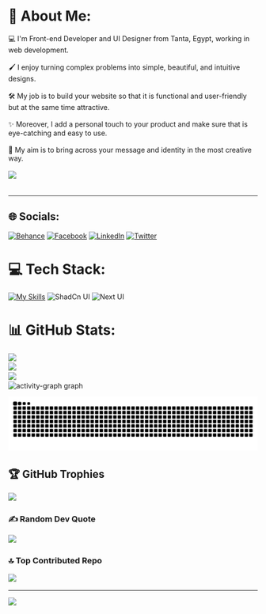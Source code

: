 # 💫 About Me:

💻 I'm Front-end Developer and UI Designer from Tanta, Egypt, working in web development.<br><br> 🖌️ I enjoy turning complex problems into simple, beautiful, and intuitive designs.<br><br>🛠️ My job is to build your website so that it is functional and user-friendly but at the same time attractive.<br><br> ✨ Moreover, I add a personal touch to your product and make sure that is eye-catching and easy to use.<br><br> 🎯 My aim is to bring across your message and identity in the most creative way.<br><br>
<img width="1200" src="https://user-images.githubusercontent.com/74038190/212749447-bfb7e725-6987-49d9-ae85-2015e3e7cc41.gif" /> <br><br> 

---

## 🌐 Socials:

[![Behance](https://img.shields.io/badge/Behance-1769ff?logo=behance&logoColor=white)](https://behance.net/https://www.behance.net/ahmedsamy9999) [![Facebook](https://img.shields.io/badge/Facebook-%231877F2.svg?logo=Facebook&logoColor=white)](https://facebook.com/https://www.facebook.com/profile.php?id=100059466574491) [![LinkedIn](https://img.shields.io/badge/LinkedIn-%230077B5.svg?logo=linkedin&logoColor=white)](https://linkedin.com/in/https://www.linkedin.com/in/ahmed-samy9/) [![Twitter](https://img.shields.io/badge/Twitter-%231DA1F2.svg?logo=Twitter&logoColor=white)](https://twitter.com/https://twitter.com/ahmedsamy1222)

# 💻 Tech Stack:

[![My Skills](https://skillicons.dev/icons?i=nextjs,vite,react,tailwindcss,materialui,express,mongo,planetscale,supabase,firebase,nodejs,bun,pnpm,npm,yarn,vercel,netlify,git,github,bootstrap,ts,js,html,css,sass,vscode,windows,figma,xd,pr)](https://skillicons.dev)
<img width="50" src="https://raw.githubusercontent.com/marwin1991/profile-technology-icons/refs/heads/main/icons/shadcn_ui.png" alt="ShadCn UI" title="ShadCn UI"/>
<img width="50" src="https://raw.githubusercontent.com/marwin1991/profile-technology-icons/refs/heads/main/icons/next_ui.png" alt="Next UI" title="Next UI"/>


# 📊 GitHub Stats:

![](https://github-readme-stats.vercel.app/api?username=ahmedsamy9999&theme=react&hide_border=false&include_all_commits=true&count_private=true)<br/>
![](https://github-readme-streak-stats.herokuapp.com/?user=ahmedsamy9999&theme=react&hide_border=false)<br/>
![](https://github-readme-stats.vercel.app/api/top-langs/?username=ahmedsamy9999&theme=react&hide_border=false&include_all_commits=true&count_private=true&layout=compact)<br/>
  <img src="https://github-readme-activity-graph.vercel.app/graph?username=AhmedSamy9999&radius=16&theme=react&area=true&order=5" height="300" alt="activity-graph graph"  />

<picture>
  <source media="(prefers-color-scheme: dark)" srcset="https://raw.githubusercontent.com/AhmedSamy9999/AhmedSamy9999/output/github-contribution-grid-snake-dark.svg">
  <source media="(prefers-color-scheme: light)" srcset="https://raw.githubusercontent.com/AhmedSamy9999/AhmedSamy9999/output/github-contribution-grid-snake.svg">
  <img alt="github contribution grid snake animation" src="https://raw.githubusercontent.com/AhmedSamy9999/AhmedSamy9999/output/github-contribution-grid-snake.svg">
</picture>

## 🏆 GitHub Trophies

![](https://github-profile-trophy.vercel.app/?username=ahmedsamy9999&theme=tokyonight&no-frame=false&no-bg=true&margin-w=4)

### ✍️ Random Dev Quote

![](https://quotes-github-readme.vercel.app/api?type=horizontal&theme=tokyonight)

### 🔝 Top Contributed Repo

![](https://github-contributor-stats.vercel.app/api?username=ahmedsamy9999&limit=5&theme=tokyonight&combine_all_yearly_contributions=true)

---

[![](https://visitcount.itsvg.in/api?id=ahmedsamy9999&icon=0&color=1)](https://visitcount.itsvg.in)

<!-- Proudly created with GPRM ( https://gprm.itsvg.in ) -->
